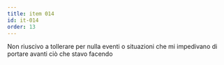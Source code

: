 ```yaml
---
title: item 014
id: it-014
order: 13
---
```

Non riuscivo a tollerare per nulla eventi o situazioni che mi impedivano di portare avanti ciò che stavo facendo